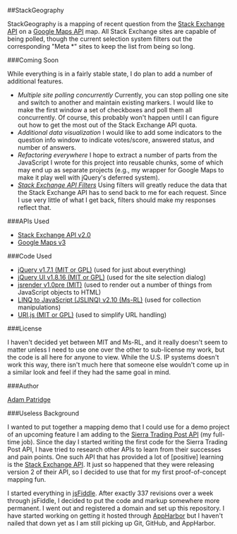 ##StackGeography

StackGeography is a mapping of recent question from the [Stack Exchange API][1] on a  [Google Maps API][2] map. All Stack Exchange sites are capable of being polled, though the current selection system filters out the corresponding "Meta *" sites to keep the list from being so long.

###Coming Soon

While everything is in a fairly stable state, I do plan to add a number of additional features.

* _Multiple site polling concurrently_ Currently, you can stop polling one site and switch to another and maintain existing markers. I would like to make the first window a set of checkboxes and poll them all concurrently. Of course, this probably won't happen until I can figure out how to get the most out of the Stack Exchange API quota.
* _Additional data visualization_ I would like to add some indicators to the question info window to indicate votes/score, answered status, and number of answers.
* _Refactoring everywhere_ I hope to extract a number of parts from the JavaScript I wrote for this project into reusable chunks, some of which may end up as separate projects (e.g., my wrapper for Google Maps to make it play well with jQuery's deferred system).
* _[Stack Exchange API Filters](http://kevinmontrose.com/2012/01/06/stack-exchange-api-v2-0-filters/)_ Using filters will greatly reduce the data that the Stack Exchange API has to send back to me for each request. Since I use very little of what I get back, filters should make my responses reflect that.

###APIs Used

* [Stack Exchange API v2.0][1]
* [Google Maps v3][2]

###Code Used

* [jQuery v1.7.1 (MIT or GPL)][3] (used for just about everything)
* [jQuery UI v1.8.16 (MIT or GPL)][4] (used for the site selection dialog)
* [jsrender v1.0pre (MIT)][5] (used to render out a number of things from JavaScript objects to HTML)
* [LINQ to JavaScript (JSLINQ) v2.10 (Ms-RL)][6] (used for collection manipulations)
* [URI.js (MIT or GPL)][7] (used to simplify URL handling)

###License

I haven't decided yet between MIT and Ms-RL, and it really doesn't seem to matter unless I need to use one over the other to sub-license my work, but the code is all here for anyone to view. While the U.S. IP systems doesn't work this way, there isn't much here that someone else wouldn't come up in a similar look and feel if they had the same goal in mind.

###Author

[Adam Patridge][8]

###Useless Background

I wanted to put together a mapping demo that I could use for a demo project of an upcoming feature I am adding to the [Sierra Trading Post API](http://dev.sierratradingpost.com) (my full-time job). Since the day I started writing the first code for the Sierra Trading Post API, I have tried to research other APIs to learn from their successes and pain points. One such API that has provided a lot of [positive] learning is the [Stack Exchange API][1]. It just so happened that they were releasing version 2 of their API, so I decided to use that for my first proof-of-concept mapping fun.

I started everything in [jsFiddle](http://jsfiddle.net). After exactly 337 revisions over a week through jsFiddle, I decided to put the code and markup somewhere more permanent. I went out and registered a domain and set up this repository. I have started working on getting it hosted through [AppHarbor](https://appharbor.com/) but I haven't nailed that down yet as I am still picking up Git, GitHub, and AppHarbor.

  [1]: http://api.stackexchange.com/docs/
  [2]: http://code.google.com/apis/maps/documentation/javascript/basics.html
  [3]: http://jquery.com/
  [4]: http://jqueryui.com/
  [5]: https://github.com/BorisMoore/jsrender
  [6]: http://jslinq.codeplex.com/
  [7]: http://medialize.github.com/URI.js/
  [8]: http://www.patridgedev.com/